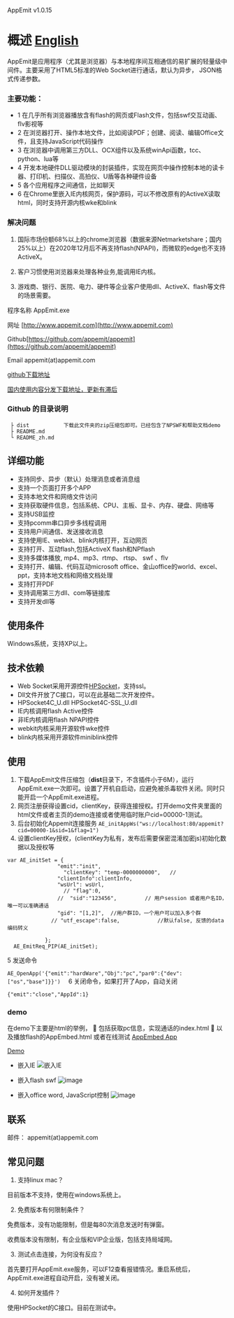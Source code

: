AppEmit  v1.0.15

#  概述  [English](https://github.com/appemit/appemit/blob/master/README.md)

AppEmit是应用程序（尤其是浏览器）与本地程序间互相通信的易扩展的轻量级中间件。主要采用了HTML5标准的Web Socket进行通话，默认为异步， JSON格式传递参数。
	
### 主要功能：

 - 1  在几乎所有浏览器播放含有flash的网页或Flash文件，包括swf交互动画、flv影视等
 - 2  在浏览器打开、操作本地文件，比如阅读PDF；创建、阅读、编辑Office文件，且支持JavaScript代码操作
 - 3  在浏览器中调用第三方DLL、OCX组件以及系统winApi函数，tcc、python、lua等
 - 4  开发本地硬件DLL驱动模块的封装插件，实现在网页中操作控制本地的读卡器、打印机、扫描仪、高拍仪、U盾等各种硬件设备
 - 5  各个应用程序之间通信，比如聊天
 - 6  在Chrome里嵌入IE内核网页，保护源码，可以不修改原有的ActiveX读取html，同时支持开源内核wke和blink

### 解决问题

1)	国际市场份额68%以上的chrome浏览器（数据来源Netmarketshare；国内25%以上）在2020年12月后不再支持flash(NPAPI)，而微软的edge也不支持ActiveX。

2)	客户习惯使用浏览器来处理各种业务,能调用IE内核。

3)	游戏商、银行、医院、电力、硬件等企业客户使用dll、ActiveX、flash等文件的场景需要。

 
程序名称	AppEmit.exe

网址	[http://www.appemit.com](http://www.appemit.com)

Github[https://github.com/appemit/appemit](https://github.com/appemit/appemit)

Email	appemit(at)appemit.com	

[github下载地址 ](https://raw.githubusercontent.com/appemit/appemit/master/dist/AppEmit.zip)

[国内使用内容分发下载地址，更新有滞后 ](https://cdn.jsdelivr.net/gh/appemit/appemit@master/dist/AppEmit.zip)


### Github 的目录说明

~~~
 ├ dist           下载此文件夹的zip压缩包即可。已经包含了NPSWF和帮助文档demo
 ├ README.md 
 └ README_zh.md
~~~

##  详细功能

- 支持同步、异步（默认）处理消息或者消息组
- 支持一个页面打开多个APP
- 支持本地文件和网络文件访问
- 支持获取硬件信息，包括系统、CPU、主板、显卡、内存、硬盘、网络等
- 支持USB监控
- 支持pcomm串口异步多线程调用
- 支持用户间通信、发送接收消息
- 支持使用IE、webkit、blink内核打开，互动网页
- 支持打开、互动flash,包括ActiveX flash和NPflash
- 支持多媒体播放, mp4、mp3、rtmp、 rtsp、 swf 、flv
- 支持打开、编辑、代码互动microsoft office、金山office的world、excel、ppt，支持本地文档和网络文档处理
- 支持打开PDF
- 支持调用第三方dll、com等链接库
- 支持开发dll等


##  使用条件

Windows系统，支持XP以上。
 

##  技术依赖

- Web Socket采用开源控件[HPSocket](https://github.com/ldcsaa/HP-Socket)，支持ssl。
 - Dll文件开放了C接口，可以在此基础二次开发控件。
 - HPSocket4C_U.dll HPSocket4C-SSL_U.dll
- IE内核调用flash Active控件
- 非IE内核调用flash NPAPI控件
- webkit内核采用开源软件wke控件
- blink内核采用开源软件miniblink控件

 
## 使用
 
1.	下载AppEmit文件压缩包（**dist**目录下，不含插件小于6M），运行AppEmit.exe一次即可。设置了开机自启动，应避免被杀毒软件关闭。同时只能开启一个AppEmit.exe进程。
2. 网页注册获得设置cid，clientKey，获得连接授权。打开demo文件夹里面的html文件或者主页的demo连接或者使用临时账户cid=00000-1测试。
3.	后台初始化Appemit连接服务
     `AE_initAppWs("ws://localhost:80/appemit?cid=00000-1&sid=1&flag=1")`
4.	设置clientKey授权，(clientKey为私有，发布后需要保密混淆加密js)初始化数据以及授权等

```
var AE_initSet = {
				"emit":"init",
				  "clientKey": "temp-0000000000",   //
				"clientInfo":clientInfo,
                "wsUrl": wsUrl,
				  // "flag":0,
                //  "sid":"123456",         // 用户session 或者用户名ID，唯一可以准确通话  
                "gid": "[1,2]",  //用户群ID，一个用户可以加入多个群
              // "utf_escape":false,            //默认false, 反馈的data编码转义
			 
            };
  AE_EmitReq_PIP(AE_initSet);

  ```
5	发送命令

`AE_OpenApp('{"emit":"hardWare","Obj":"pc","par0":{"dev":["os","base"]}}')  `
6	关闭命令，如果打开了App，自动关闭

`{"emit":"close","AppId":1}  `

###   demo
在demo下主要是html的举例，
	包括获取pc信息，实现通话的index.html
	以及播放flash的AppEmbed.html
或者在线测试
[AppEmbed App](http://www.appemit.com/demo/AppEmbed.html)

[Demo](http://www.appemit.com/demo/index.html)

- 嵌入IE
![嵌入IE](https://cdn.jsdelivr.net/gh/appemit/AppEmitWeb@master/docs/img/3_appemit_IE.gif)

- 嵌入flash swf
 ![image](https://cdn.jsdelivr.net/gh/appemit/AppEmitWeb@master/docs/img/1_appemit_ActiveX.gif)
 
 - 嵌入office word, JavaScript控制
  ![image](https://cdn.jsdelivr.net/gh/appemit/AppEmitWeb@master/docs/img/5_office_word_js.gif)
 

##  联系

邮件： appemit(at)appemit.com
 
##	常见问题

1.	支持linux mac？

目前版本不支持，使用在windows系统上。

2.	免费版本有何限制条件？

免费版本，没有功能限制，但是每80次消息发送时有弹窗。

收费版本没有限制，有企业版和VIP企业版，包括支持局域网。

3.	测试点击连接，为何没有反应？ 

首先要打开AppEmit.exe服务，可以F12查看报错情况。重启系统后，AppEmit.exe进程自动开启，没有被关闭。

4.	如何开发插件？

使用HPSocket的C接口。目前在测试中。

